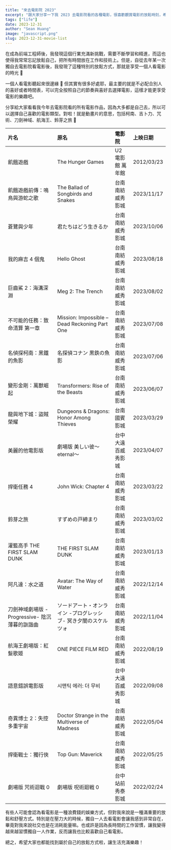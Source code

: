 ```yaml
---
title: "來去電影院 2023"
excerpt: "跟大家分享一下我 2023 去電影院看的各種電影，很喜歡觀賞電影的放鬆時刻，希望大家都能找到屬於自己的休閒方式。"
tags: ["life"]
date: 2023-12-31
author: "Sean Huang"
image: "javascript.png"
slug: 2023-12-31-movie-list
---
```


在成為前端工程師後，我發現這個行業充滿新挑戰，需要不斷學習和精進，而這也使得我常常忘記放鬆自己，把所有時間放在工作和技術上。但是，自從去年某一次獨自去電影院看電影後，我發現了這種特別的放鬆方式，那就是享受一個人看電影的時光 🍿

一個人看電影聽起來很邊緣 🤔 但其實有很多好處耶，最主要的就是不必配合別人的喜好或者時間表，可以完全按照自己的節奏與喜好去選擇電影，這樣才能更享受電影的樂趣吧。

分享給大家看看我今年去電影院看的所有電影作品，因為大多都是自己去，所以可以選擇自己喜歡的電影類型。對啦！就是動畫片的意思，包括柯南、吉卜力、咒術、刀劍神域、航海王、鈴芽之旅 🤣

| 片名                                          | 原名                                                           | 電影院             | 上映日期   |
| :-------------------------------------------- | :------------------------------------------------------------- | :----------------- | :--------- |
| 飢餓遊戲                                      | The Hunger Games                                               | U2 電影館 萬年館   | 2012/03/23 |
| 飢餓遊戲前傳：鳴鳥與游蛇之歌                  | The Ballad of Songbirds and Snakes                             | 台南南紡威秀影城   | 2023/11/17 |
| 蒼鷺與少年                                    | 君たちはどう生きるか                                           | 台南南紡威秀影城   | 2023/10/06 |
| 我的麻吉 4 個鬼                               | Hello Ghost                                                    | 台南南紡威秀影城   | 2023/08/18 |
| 巨齒鯊 2：海溝深淵                            | Meg 2: The Trench                                              | 台南南紡威秀影城   | 2023/08/02 |
| 不可能的任務：致命清算 第一章                 | Mission: Impossible – Dead Reckoning Part One                  | 台南南紡威秀影城   | 2023/07/08 |
| 名偵探柯南：黑鐵的魚影                        | 名探偵コナン 黒鉄の魚影                                        | 台南南紡威秀影城   | 2023/07/06 |
| 變形金剛：萬獸崛起                            | Transformers: Rise of the Beasts                               | 台南南紡威秀影城   | 2023/06/07 |
| 龍與地下城：盜賊榮耀                          | Dungeons & Dragons: Honor Among Thieves                        | 台南國賓影城       | 2023/03/29 |
| 美麗的他電影版                                | 劇場版 美しい彼〜eternal〜                                     | 台中大遠百威秀影城 | 2023/04/07 |
| 捍衛任務 4                                    | John Wick: Chapter 4                                           | 台南南紡威秀影城   | 2023/03/22 |
| 鈴芽之旅                                      | すずめの戸締まり                                               | 台南南紡威秀影城   | 2023/03/02 |
| 灌籃高手 THE FIRST SLAM DUNK                  | THE FIRST SLAM DUNK                                            | 台南南紡威秀影城   | 2023/01/13 |
| 阿凡達：水之道                                | Avatar: The Way of Water                                       | 台南南紡威秀影城   | 2022/12/14 |
| 刀劍神域劇場版 -Progressive- 陰沉薄暮的詼諧曲 | ソードアート・オンライン -プログレッシブ- 冥き夕闇のスケルツォ | 台南南紡威秀影城   | 2022/11/04 |
| 航海王劇場版：紅髮歌姬                        | ONE PIECE FILM RED                                             | 台南南紡威秀影城   | 2022/08/19 |
| 語意錯誤電影版                                | 시맨틱 에러: 더 무비                                           | 台中大遠百威秀影城 | 2022/09/08 |
| 奇異博士 2：失控多重宇宙                      | Doctor Strange in the Multiverse of Madness                    | 台南南紡威秀影城   | 2022/05/04 |
| 捍衛戰士：獨行俠                              | Top Gun: Maverick                                              | 台南南紡威秀影城   | 2022/05/25 |
| 劇場版 咒術迴戰 0                             | 劇場版 呪術廻戦 0                                              | 台中站前秀泰影城   | 2022/02/24 |

有些人可能會認為看電影是一種浪費錢的娛樂方式，但對我來說是一種滿重要的放鬆和舒壓方式。特別是在壓力大的時候，獨自一人去看電影會讓我感到非常自在，畢竟對我來說社交也是在消耗能量嘛。也或許是因為長時間的工作習慣，讓我變得越來越習慣獨自一人作業，反而讓我也比較喜歡自己看電影。

總之，希望大家也都能找到屬於自己的放鬆方式啦，讓生活充滿樂趣！
